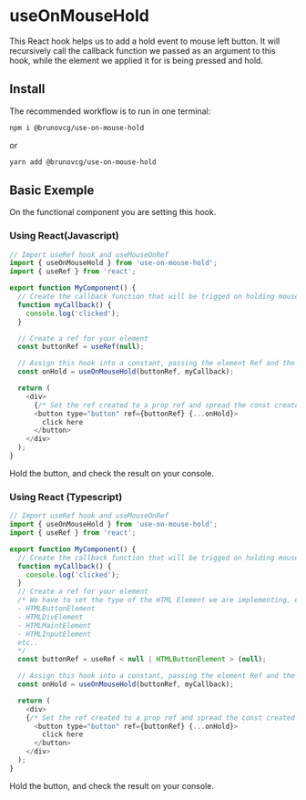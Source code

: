 # useOnMouseHold

This React hook helps us to add a hold event to mouse left button.
It will recursively call the callback function we passed as an argument to this hook, while the element we applied it for is being pressed and hold.

## Install

The recommended workflow is to run in one terminal:

```bash
npm i @brunovcg/use-on-mouse-hold
```

or

```bash
yarn add @brunovcg/use-on-mouse-hold
```

## Basic Exemple

On the functional component you are setting this hook.

### Using React(Javascript)

```javascript
// Import useRef hook and useMouseOnRef
import { useOnMouseHold } from 'use-on-mouse-hold';
import { useRef } from 'react';

export function MyComponent() {
  // Create the callback function that will be trigged on holding mouse button on the refered element
  function myCallback() {
    console.log('clicked');
  }

  // Create a ref for your element
  const buttonRef = useRef(null);

  // Assign this hook into a constant, passing the element Ref and the callback function
  const onHold = useOnMouseHold(buttonRef, myCallback);

  return (
    <div>
      {/* Set the ref created to a prop ref and spread the const created to store the hook return  */}
      <button type="button" ref={buttonRef} {...onHold}>
        click here
      </button>
    </div>
  );
}
```

Hold the button, and check the result on your console.

### Using React (Typescript)

```javascript
// Import useRef hook and useMouseOnRef
import { useOnMouseHold } from 'use-on-mouse-hold';
import { useRef } from 'react';

export function MyComponent() {
  // Create the callback function that will be trigged on holding mouse button on the refered element
  function myCallback() {
    console.log('clicked');
  }
  // Create a ref for your element
  /* We have to set the type of the HTML Element we are implementing, e.g. 
  - HTMLButtonElement
  - HTMLDivElement
  - HTMLMaintElement
  - HTMLInputElement
  etc..
  */
  const buttonRef = useRef < null | HTMLButtonElement > (null);

  // Assign this hook into a constant, passing the element Ref and the callback function
  const onHold = useOnMouseHold(buttonRef, myCallback);

  return (
    <div>
    {/* Set the ref created to a prop ref and spread the const created to store the hook return  */}
      <button type="button" ref={buttonRef} {...onHold}>
        click here
      </button>
    </div>
  );
}
```

Hold the button, and check the result on your console.
